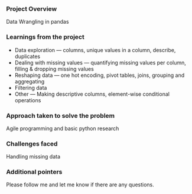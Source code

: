 ### Project Overview

 Data Wrangling in pandas


### Learnings from the project

 - Data exploration — columns, unique values in a column, describe, duplicates
- Dealing with missing values — quantifying missing values per column, filling & dropping missing values
- Reshaping data — one hot encoding, pivot tables, joins, grouping and aggregating
- Filtering data
- Other — Making descriptive columns, element-wise conditional operations



### Approach taken to solve the problem

 Agile programming and basic python research


### Challenges faced

 Handling missing data


### Additional pointers

 Please follow me and let me know if there are any questions.


